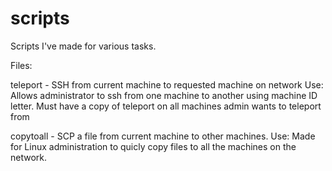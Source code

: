 # scripts
Scripts I've made for various tasks. 

Files:

teleport    -   SSH from current machine to requested machine on network
                Use: Allows administrator to ssh from one machine to another using machine ID letter. Must have a copy of teleport on all machines admin wants to teleport from

copytoall   -   SCP a file from current machine to other machines.
                Use: Made for Linux administration to quicly copy files to all the machines on the network.

